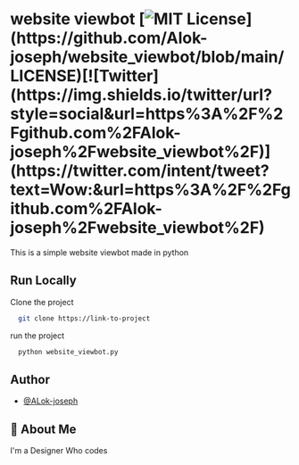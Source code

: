 # website viewbot [![MIT License](https://img.shields.io/apm/l/atomic-design-ui.svg?)](https://github.com/Alok-joseph/website_viewbot/blob/main/LICENSE)[![Twitter](https://img.shields.io/twitter/url?style=social&url=https%3A%2F%2Fgithub.com%2FAlok-joseph%2Fwebsite_viewbot%2F)](https://twitter.com/intent/tweet?text=Wow:&url=https%3A%2F%2Fgithub.com%2FAlok-joseph%2Fwebsite_viewbot%2F)

This is a simple website viewbot made in python

## Run Locally

Clone the project

```bash
  git clone https://link-to-project
```

run the project

```bash
  python website_viewbot.py
```

## Author

- [@ALok-joseph](https://www.github.com/Alok-joseph)


## 🚀 About Me
I'm a Designer Who codes


